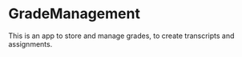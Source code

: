 # GradeManagement
This is an app to store and manage grades, to create transcripts and assignments. 
